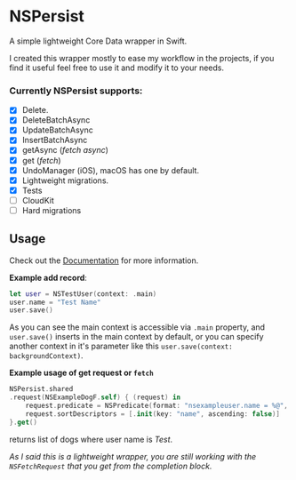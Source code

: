 # NSPersist

A simple lightweight Core Data wrapper in Swift.

I created this wrapper mostly to ease my workflow in the projects, if you find it useful feel free to use it and modify it to your needs.

### Currently NSPersist supports:
- [x] Delete. 
- [x] DeleteBatchAsync
- [x] UpdateBatchAsync
- [x] InsertBatchAsync
- [x] getAsync (*fetch async*)
- [x] get (*fetch*)
- [x] UndoManager (iOS), macOS has one by default.
- [x] Lightweight migrations.
- [x] Tests
- [ ] CloudKit
- [ ] Hard migrations

## Usage

Check out the [Documentation](https://martinstamenkovski.github.io/NSPersist/) for more information.

**Example add record**:

```swift
let user = NSTestUser(context: .main)
user.name = "Test Name"
user.save()
```
As you can see the main context is accessible via `.main` property, and `user.save()` inserts in the main context by default,  or you can specify another context in it's parameter like this `user.save(context: backgroundContext)`.  

**Example usage of get request or `fetch`**
```swift
NSPersist.shared
.request(NSExampleDogF.self) { (request) in
    request.predicate = NSPredicate(format: "nsexampleuser.name = %@", "Test")
    request.sortDescriptors = [.init(key: "name", ascending: false)]
}.get()
```
returns list of dogs where user name is *Test*.

*As I said this is a lightweight wrapper, you are still working with the `NSFetchRequest` that you get from the completion block.*
